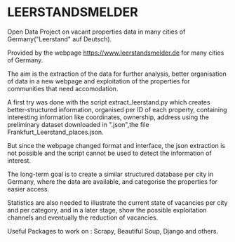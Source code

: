# LEERSTANDSMELDER
Open Data Project on vacant properties data in many cities of Germany("Leerstand" auf Deutsch).

Provided by the webpage https://www.leerstandsmelder.de for many cities of Germany. 

The aim is the extraction of the data for further analysis, better organisation of data in a new webpage and exploitation of the properties for communities that need accomodation.

A first try was done with the script extract_leerstand.py which creates
better-structured information, organised per ID of each property, containing interesting information like coordinates, ownership, address using the preliminary dataset downloaded in ".json",the file Frankfurt_Leerstand_places.json.

But since the webpage changed format and interface, the json extraction is not possible and the script cannot be used to detect the information of interest. 

The long-term goal is to create a similar structured database per city in Germany, where the data are available, and categorise the properties for easier access. 

Statistics are also needed to illustrate the current state of vacancies per city and per category, and in a later stage, show the possible exploitation channels and eventually the reduction of vacancies.

Useful Packages to work on : Scrapy, Beautiful Soup, Django and others.



